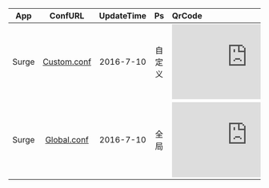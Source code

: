App|ConfURL|UpdateTime|Ps|QrCode
---------|:---------:|:---------:|:---------:|:---------
Surge|[Custom.conf](https://raw.githubusercontent.com/Brywmzl/Conf/master/Custom.conf) |2016-7-10|自定义|![QR](http://qr.liantu.com/api.php?w=100m=0text=123)
Surge|[Global.conf](https://raw.githubusercontent.com/Brywmzl/Conf/master/Global.conf) |2016-7-10|全局|![QR](http://qr.liantu.com/api.php?w=100m=0text=233)

